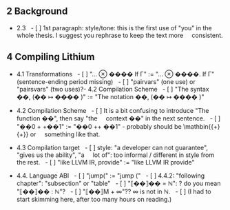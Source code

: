 ## 2 Background
- 2.3
  - [ ] 1st paragraph: style/tone: this is the first use of "you" in the
    whole thesis. I suggest you rephrase to keep the text more
    consistent.

## 4 Compiling Lithium
- 4.1 Transformations
  - [ ] "… ⊗ ���� If Γ" := "… ⊗ ����. If Γ" (sentence-ending period missing)
  - [ ] "pairvars" (one use) or "pairsvars" (two uses)?- 4.2 Compilation Scheme
  - [ ] "The syntax ��, (�� ↦ ���� )" := "The notation ��, (�� ↦ ���� )"

- 4.2 Compilation Scheme
  - [ ] It is a bit confusing to introduce "The function ��", then say "the
    context ��" in the next sentence.
  - [ ] "��0 + +��1" := "��0 ++ ��1" - probably should be \mathbin{{+}{+}} or
    something like that.

- 4.3 Compilation target
  - [ ] style: "a developer can not guarantee", "gives us the ability", "a
    lot of": too informal / different in style from the rest.
  - [ ] "like LLVM IR, provide" := "like LLVM IR provide"

- 4.4. Language ABI
  - [ ] "jump(" := "jump ("
  - [ ] 4.4.2: "following chapter": "subsection" or "table"
  - [ ] "⟦��⟧�� = ℕ": ? do you mean "⟦��⟧�� : ℕ"?
  - [ ] "⟦��⟧M + ∞"?? ∞ is not in ℕ.
  - [ ] (I had to start skimming here, after too many hours on reading.)
